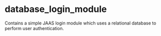 # database_login_module
Contains a simple JAAS login module which uses a relational database to perform user authentication.
